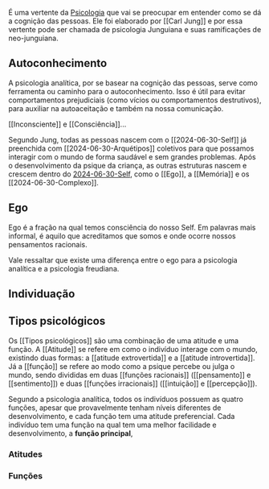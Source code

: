 É uma vertente da [Psicologia](Psicologia.md) que vai se preocupar em entender como se dá a cognição das pessoas. Ele foi elaborado por [[Carl Jung]] e por essa vertente pode ser chamada de psicologia Junguiana e suas ramificações de neo-junguiana.

## Autoconhecimento

A psicologia analítica, por se basear na cognição das pessoas, serve como ferramenta ou caminho para o autoconhecimento. Isso é útil para evitar comportamentos prejudiciais (como vícios ou comportamentos destrutivos), para auxiliar na autoaceitação e também na nossa comunicação. 

[[Inconsciente]] e [[Consciência]]...  

Segundo Jung, todas as pessoas nascem com o [[2024-06-30-Self]] já preenchida com [[2024-06-30-Arquétipos]] coletivos para que possamos interagir com o mundo de forma saudável e sem grandes problemas. Após o desenvolvimento da psique da criança, as outras estruturas nascem e crescem dentro do [2024-06-30-Self](2024-06-30-Self.md), como o [[Ego]], a [[Memória]] e os [[2024-06-30-Complexo]].

## Ego  
Ego é a fração na qual temos consciência do nosso Self. Em palavras mais informal, é aquilo que acreditamos que somos e onde ocorre nossos pensamentos racionais.

Vale ressaltar que existe uma diferença entre o ego para a psicologia analítica e a psicologia freudiana.

## Individuação

## Tipos psicológicos  
Os [[Tipos psicológicos]] são uma combinação de uma atitude e uma função. A [[Atitude]] se refere em como o indivíduo interage com o mundo, existindo duas formas: a [[atitude extrovertida]] e a [[atitude introvertida]]. Já a [[função]] se refere ao modo como a psique percebe ou julga o mundo, sendo divididas em duas [[funções racionais]] ([[pensamento]] e [[sentimento]]) e duas [[funções irracionais]] ([[intuição]] e [[percepção]]).

Segundo a psicologia analítica, todos os indivíduos possuem as quatro funções, apesar que provavelmente tenham níveis diferentes de desenvolvimento, e cada função tem uma atitude preferencial. Cada indivíduo tem uma função na qual tem uma melhor facilidade e desenvolvimento, a **função principal**,

### Atitudes

### Funções